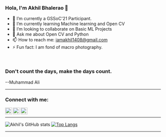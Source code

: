 ### Hola, I'm Akhil Bhalerao 👋

<!--
**iamakkkhil/iamakkkhil** is a ✨ _special_ ✨ repository because its `README.md` (this file) appears on your GitHub profile.

Here are some ideas to get you started:
-->

- 🔭 I’m currently a GSSoC'21 Participant.
- 🌱 I’m currently learning Machine learning and Open CV
- 👯 I’m looking to collaborate on Basic ML Projects
- 💬 Ask me about Open CV and Python
- 📫 How to reach me: iamakhil1408@gmail.com
- ⚡ Fun fact: I am fond of macro photography.

<br />

### Don't count the days, make the days count. 
--Muhammad Ali

---
### Connect with me:

[<img align="left" alt="iamakkkhil | Linkedln" width="22px" src="https://cdn.jsdelivr.net/npm/simple-icons@v3/icons/linkedin.svg" />][linkedin]
[<img align="left" alt="iamakkkhil | Linkedln" width="22px" src="https://cdn.jsdelivr.net/npm/simple-icons@v3/icons/twitter.svg" />][twitter]
[<img align="left" alt="iamakkkhil | Instagram" width="22px" src="https://cdn.jsdelivr.net/npm/simple-icons@v3/icons/instagram.svg" />][instagram]

<br /> 

---
![Akhil's GitHub stats](https://github-readme-stats.vercel.app/api?username=iamakkkhil&show_icons=true&theme=dark)      [![Top Langs](https://github-readme-stats.vercel.app/api/top-langs/?username=iamakkkhil&layout=compact&theme=dark)](https://github.com/iamakkkhil/github-readme-stats)

---


[linkedin]: https://www.linkedin.com/in/akhilbhalerao
[twitter]: https://twitter.com/BhaleraoAkhil
[instagram]: https://www.instagram.com/iamakkkhil/





